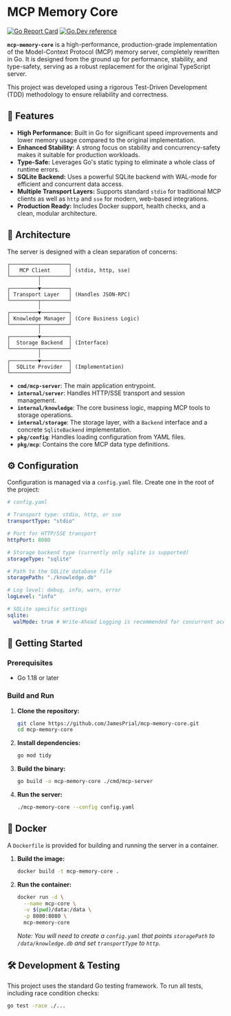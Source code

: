 # MCP Memory Core

[![Go Report Card](https://goreportcard.com/badge/github.com/JamesPrial/mcp-memory-core)](https://goreportcard.com/report/github.com/JamesPrial/mcp-memory-core)
[![Go.Dev reference](https://img.shields.io/badge/go.dev-reference-blue?logo=go&logoColor=white)](https://pkg.go.dev/github.com/JamesPrial/mcp-memory-core)

**`mcp-memory-core`** is a high-performance, production-grade implementation of the Model-Context Protocol (MCP) memory server, completely rewritten in Go. It is designed from the ground up for performance, stability, and type-safety, serving as a robust replacement for the original TypeScript server.

This project was developed using a rigorous Test-Driven Development (TDD) methodology to ensure reliability and correctness.

## 🚀 Features

- **High Performance:** Built in Go for significant speed improvements and lower memory usage compared to the original implementation.
- **Enhanced Stability:** A strong focus on stability and concurrency-safety makes it suitable for production workloads.
- **Type-Safe:** Leverages Go's static typing to eliminate a whole class of runtime errors.
- **SQLite Backend:** Uses a powerful SQLite backend with WAL-mode for efficient and concurrent data access.
- **Multiple Transport Layers:** Supports standard `stdio` for traditional MCP clients as well as `http` and `sse` for modern, web-based integrations.
- **Production Ready:** Includes Docker support, health checks, and a clean, modular architecture.

## 🔧 Architecture

The server is designed with a clean separation of concerns:

```
┌───────────────────┐
│   MCP Client      │ (stdio, http, sse)
└─────────┬─────────┘
          │
┌─────────▼─────────┐
│ Transport Layer   │ (Handles JSON-RPC)
└─────────┬─────────┘
          │
┌─────────▼─────────┐
│ Knowledge Manager │ (Core Business Logic)
└─────────┬─────────┘
          │
┌─────────▼─────────┐
│  Storage Backend  │ (Interface)
└─────────┬─────────┘
          │
┌─────────▼─────────┐
│  SQLite Provider  │ (Implementation)
└───────────────────┘
```

- **`cmd/mcp-server`**: The main application entrypoint.
- **`internal/server`**: Handles HTTP/SSE transport and session management.
- **`internal/knowledge`**: The core business logic, mapping MCP tools to storage operations.
- **`internal/storage`**: The storage layer, with a `Backend` interface and a concrete `SqliteBackend` implementation.
- **`pkg/config`**: Handles loading configuration from YAML files.
- **`pkg/mcp`**: Contains the core MCP data type definitions.

## ⚙️ Configuration

Configuration is managed via a `config.yaml` file. Create one in the root of the project:

```yaml
# config.yaml

# Transport type: stdio, http, or sse
transportType: "stdio"

# Port for HTTP/SSE transport
httpPort: 8080

# Storage backend type (currently only sqlite is supported)
storageType: "sqlite"

# Path to the SQLite database file
storagePath: "./knowledge.db"

# Log level: debug, info, warn, error
logLevel: "info"

# SQLite specific settings
sqlite:
  walMode: true # Write-Ahead Logging is recommended for concurrent access
```

## 🚀 Getting Started

### Prerequisites

- Go 1.18 or later

### Build and Run

1.  **Clone the repository:**
    ```bash
    git clone https://github.com/JamesPrial/mcp-memory-core.git
    cd mcp-memory-core
    ```

2.  **Install dependencies:**
    ```bash
    go mod tidy
    ```

3.  **Build the binary:**
    ```bash
    go build -o mcp-memory-core ./cmd/mcp-server
    ```

4.  **Run the server:**
    ```bash
    ./mcp-memory-core --config config.yaml
    ```

## 🐳 Docker

A `Dockerfile` is provided for building and running the server in a container.

1.  **Build the image:**
    ```bash
    docker build -t mcp-memory-core .
    ```

2.  **Run the container:**
    ```bash
    docker run -d \
      --name mcp-core \
      -v $(pwd)/data:/data \
      -p 8080:8080 \
      mcp-memory-core
    ```
    *Note: You will need to create a `config.yaml` that points `storagePath` to `/data/knowledge.db` and set `transportType` to `http`.*

## 🛠️ Development & Testing

This project uses the standard Go testing framework. To run all tests, including race condition checks:

```bash
go test -race ./...
```

